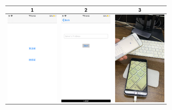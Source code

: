1|2|3
------------ | ------------- | ------------
![1](./IMG_0072.PNG) | ![2](./IMG_0073.PNG) |![3](./10441686120072_.pic.jpg)